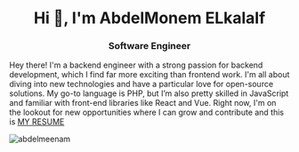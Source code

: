 <h1 align="center">Hi 👋, I'm AbdelMonem ELkalalf</h1>
<h3 align="center">Software Engineer</h3>

Hey there! I'm a backend engineer with a strong passion for backend development, which I find far more exciting than frontend work. I'm all about diving into new technologies and have a particular love for open-source solutions. My go-to language is PHP, but I’m also pretty skilled in JavaScript and familiar with front-end libraries like React and Vue. Right now, I'm on the lookout for new opportunities where I can grow and contribute and this is [MY RESUME](https://drive.google.com/file/d/1cN2B7aZEORNHsYH9GEmonELzOSqo3eJI/view)



<p><img align="center" src="https://github-readme-streak-stats.herokuapp.com/?user=abdelmeenam&" alt="abdelmeenam" /></p>
